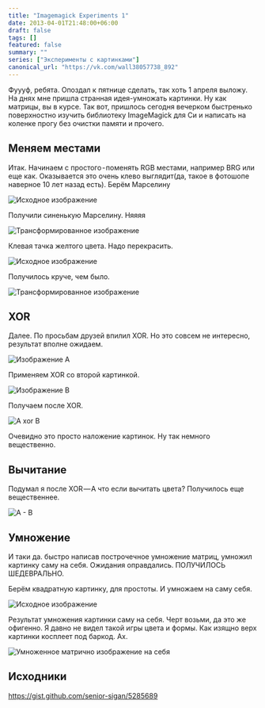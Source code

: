 ```yaml
---
title: "Imagemagick Experiments 1"
date: 2013-04-01T21:48:00+06:00
draft: false
tags: []
featured: false
summary: ""
series: ["Эксперименты с картинками"]
canonical_url: "https://vk.com/wall38057738_892"
---
```


Фуууф, ребята. Опоздал к пятнице сделать, так хоть 1 апреля выложу. На днях мне пришла странная идея-умножать картинки. Ну как матрицы, вы в курсе. Так вот, пришлось сегодня вечерком быстренько поверхностно изучить библиотеку ImageMagick для Си и написать на коленке прогу без очистки памяти и прочего.

## Меняем местами

Итак. Начинаем с простого - поменять RGB местами, например BRG или еще как. Оказывается это очень клево выглядит(да, такое в фотошопе наверное 10 лет назад есть).
Берём Марселину

![Исходное изображение](/assets/imagemagick-experiments-1/c1cv9n3srwxx7kr1r6nm.jpg)

Получили синенькую Марселину. Няяяя

![Трансформированное изображение](/assets/imagemagick-experiments-1/4gio3ung8j96d4wg9xui.jpg)

Клевая тачка желтого цвета. Надо перекрасить.

![Исходное изображение](/assets/imagemagick-experiments-1/6kcmzkfuyndwy4o997fx.jpg)

Получилось круче, чем было.

![Трансформированное изображение](/assets/imagemagick-experiments-1/q0426ldnmz5d609cndga.jpg)

## XOR

Далее. По просьбам друзей впилил XOR. Но это совсем не интересно, результат вполне ожидаем.

![Изображение A](/assets/imagemagick-experiments-1/zhla5l9d0jkblq3xvdbf.jpg)

Применяем XOR со второй картинкой.

![Изображение B](/assets/imagemagick-experiments-1/izwpqkylp48v7gxcjq83.jpg)

Получаем после XOR.

![A xor B](/assets/imagemagick-experiments-1/svw576nz25jfn00ors49.jpg)

Очевидно это просто наложение картинок. Ну так немного вещественно.

## Вычитание

Подумал я после XOR — А что если вычитать цвета? Получилось еще вещественнее.

![A - B](/assets/imagemagick-experiments-1/wcqhllaxij6piwi1dh5i.jpg)

## Умножение

И таки да. быстро написав построчечное умножение матриц, умножил картинку саму на себя. Ожидания оправдались. ПОЛУЧИЛОСЬ ШЕДЕВРАЛЬНО.

Берём квадратную картинку, для простоты. И умножаем на саму себя.

![Исходное изображение](/assets/imagemagick-experiments-1/epqlanhlsug9eezb91d0.jpg)

Результат умножения картинки саму на себя. Черт возьми, да это же офигенно. Я давно не видел такой игры цвета и формы. Как изящно верх картинки косплеет под баркод. Ах.

![Умноженное матрично изображение на себя](/assets/imagemagick-experiments-1/sfnfj9pu5jpyt60r808s.jpg)

## Исходники

https://gist.github.com/senior-sigan/5285689
